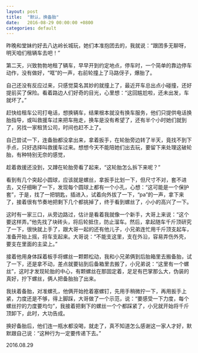 ```yaml
---
layout: post
title:  "默认，换备胎"
date:   2016-08-29 00:00:00 +0800
categories: default
---
```


昨晚和堂妹约好去八达岭长城玩，她们本准抱团去的，我就说：“跟团多无聊呀，明天咱们租辆车去吧！”

第二天，兴致勃勃地租了辆车，早早开到约定地点，停车时，一个简单的靠边停车动作，没有做好，“哐”的一声，右前轮撞上了马路伢子，爆胎了。

自己还没有反应过来，只感觉莫名其妙的就撞上了，最近开车总出点小碰撞，还好提前买了保险。看着路边人们好奇的目光，心里想：“这回尴尬啦，还未出发，车就坏了。”

赶快给租车公司打电话，想换辆车，结果根本就没有换车服务，他们只提供电话换胎指导，或叫救援车过来把车拖走，换车是没有希望了，还有半个小时她们就到了，另找一家租赁公司，时间也赶不上了。

自己尝试一下，连备胎都没拿出来，拿着扳手，在轮胎旁边转了半天，竟找不到下手点，只好选择叫救援车过来。想想今天不能陪她们出去玩，要留下来处理这破轮胎，有种特别无奈的感觉，

趁着救援还没到，又蹲在轮胎旁看了起来，“这轮胎怎么拆下来呢？”

看到有几个突起小圆球，应该就是螺丝，拿扳手比划一下，但尺寸不对，套不进去，又仔细瞅了一下，发现每个圆球上都有一个小孔，心想：“这可能是一个保护套”，于是，找了一把钥匙，插进入，试着向外拔了一下，“pa”的一声，拿下来了，接着很有节奏地把剩下几个都挑掉了，终于看到螺丝了，小小的高兴了一下。

这时有一家三口，从旁边路过，估计是看着我就像一个新手，大哥上来说：“这个要这样弄。”他先找了块砖头，将后轮抵住，防止溜车。然后，拿起随车千斤顶研究了一下，很快就上手了，跟大哥一起的还有他儿子，小兄弟连忙用千斤顶支起车，准备开始上摇，将车支起来。大哥说：“不能支这里，支在外沿，容易弄伤外壳，要支在里面的主梁上。”

接着他用身体踩着板手将螺丝一颗颗松动，我和小兄弟俩到后胎箱里去搬备胎，试了一下，还是拿不动，差点就要钻到后备箱里去搬了，小兄弟说：“这里有一个螺丝”，这时才发现轮胎的中心，有颗螺丝在那固定着，足足有巴掌那么大，伪装的真好，拧下螺丝，俩人把备胎抬了出来。

我扶着备胎，对准螺孔，他俩开始抢着塞螺钉，先用手稍微拧一下，再用扳手上紧，力度还是不够，得上脚踩，大哥做了一个示范，说：“要感受一下力度，每个螺丝拧的力度要均匀”，我接着把剩下的螺丝一个个都踩紧了，小兄就开始将千斤顶卸下，此时，大功告成。

换好备胎后，他们连一瓶水都没喝，就走了，真不知道怎么感谢这一家人才好，默默跟自己说：“这种行为一定要传递下去。”

2016.08.29